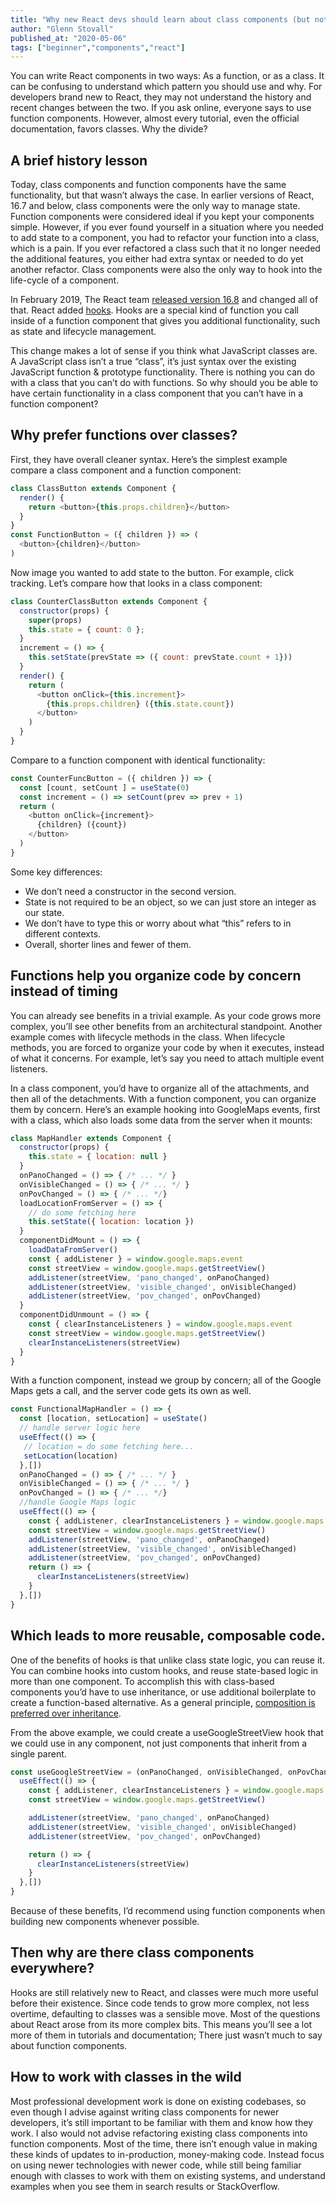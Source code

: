 ```yaml
---
title: "Why new React devs should learn about class components (but not write them)"
author: "Glenn Stovall"
published_at: "2020-05-06"
tags: ["beginner","components","react"]
---
```


You can write React components in two ways: As a function, or as a class. It can be confusing to understand which pattern you should use and why. For developers brand new to React, they may not understand the history and recent changes between the two. If you ask online, everyone says to use function components. However, almost every tutorial, even the official documentation, favors classes. Why the divide? 

## A brief history lesson

Today, class components and function components have the same functionality, but that wasn’t always the case. In earlier versions of React, 16.7 and below, class components were the only way to manage state. Function components were considered ideal if you kept your components simple. However, if you ever found yourself in a situation where you needed to add state to a component, you had to refactor your function into a class, which is a pain. If you ever refactored a class such that it no longer needed the additional features, you either had extra syntax or needed to do yet another refactor. Class components were also the only way to hook into the life-cycle of a component. 

In February 2019, The React team [released version 16.8](https://reactjs.org/blog/2019/02/06/react-v16.8.0.html) and changed all of that. React added [hooks](https://reactjs.org/docs/hooks-intro.html). Hooks are a special kind of function you call inside of a function component that gives you additional functionality, such as state and lifecycle management. 

This change makes a lot of sense if you think what JavaScript classes are. A JavaScript class isn’t a true “class”, it’s just syntax over the existing JavaScript function & prototype functionality. There is nothing you can do with a class that you can’t do with functions. So why should you be able to have certain functionality in a class component that you can’t have in a function component? 

## Why prefer functions over classes? 

First, they have overall cleaner syntax. Here’s the simplest example compare a class component and a function component: 

```javascript
class ClassButton extends Component {
  render() {
    return <button>{this.props.children}</button>
  }
}
const FunctionButton = ({ children }) => (
  <button>{children}</button>
)
```

Now image you wanted to add state to the button. For example, click tracking. Let’s compare how that looks in a class component: 

```js
class CounterClassButton extends Component {
  constructor(props) {
    super(props)
    this.state = { count: 0 }; 
  }
  increment = () => { 
    this.setState(prevState => ({ count: prevState.count + 1}))
  }
  render() {
    return (
      <button onClick={this.increment}>
        {this.props.children} ({this.state.count}) 
      </button>
    )
  }
}
```

Compare to a function component with identical functionality:

```js
const CounterFuncButton = ({ children }) => {
  const [count, setCount ] = useState(0)
  const increment = () => setCount(prev => prev + 1)
  return (
    <button onClick={increment}>
      {children} ({count}) 
    </button>
  )
}
```

Some key differences: 

- We don’t need a constructor in the second version. 
- State is not required to be an object, so we can just store an integer as our state. 
- We don’t have to type this or worry about what “this” refers to in different contexts. 
- Overall, shorter lines and fewer of them. 

## Functions help you organize code by concern instead of timing

You can already see benefits in a trivial example. As your code grows more complex, you’ll see other benefits from an architectural standpoint. Another example comes with lifecycle methods in the class. When lifecycle methods, you are forced to organize your code by when it executes, instead of what it concerns. For example, let’s say you need to attach multiple event listeners.

In a class component, you’d have to organize all of the attachments, and then all of the detachments. With a function component, you can organize them by concern.  Here’s an example hooking into GoogleMaps events, first with a class, which also loads some data from the server when it mounts:

```js
class MapHandler extends Component {
  constructor(props) {
    this.state = { location: null }
  }
  onPanoChanged = () => { /* ... */ }
  onVisibleChanged = () => { /* ... */ }
  onPovChanged = () => { /* ... */}
  loadLocationFromServer = () => {
    // do some fetching here
    this.setState({ location: location })
  }
  componentDidMount = () => {
    loadDataFromServer()
    const { addListener } = window.google.maps.event
    const streetView = window.google.maps.getStreetView() 
    addListener(streetView, 'pano_changed', onPanoChanged)
    addListener(streetView, 'visible_changed', onVisibleChanged)
    addListener(streetView, 'pov_changed', onPovChanged)
  }
  componentDidUnmount = () => {
    const { clearInstanceListeners } = window.google.maps.event
    const streetView = window.google.maps.getStreetView() 
    clearInstanceListeners(streetView)
  }
} 
```

With a function component, instead we group by concern; all of the Google Maps gets a call, and the server code gets its own as well.

```js
const FunctionalMapHandler = () => {
  const [location, setLocation] = useState()
  // handle server logic here
  useEffect(() => {
   // location = do some fetching here...
   setLocation(location)
  },[])
  onPanoChanged = () => { /* ... */ }
  onVisibleChanged = () => { /* ... */ }
  onPovChanged = () => { /* ... */}
  //handle Google Maps logic
  useEffect(() => {
    const { addListener, clearInstanceListeners } = window.google.maps.event
    const streetView = window.google.maps.getStreetView() 
    addListener(streetView, 'pano_changed', onPanoChanged)
    addListener(streetView, 'visible_changed', onVisibleChanged)
    addListener(streetView, 'pov_changed', onPovChanged)
    return () => {
      clearInstanceListeners(streetView)
    }
  },[])
}
```

## Which leads to more reusable, composable code.

One of the benefits of hooks is that unlike class state logic, you can reuse it. You can combine hooks into custom hooks, and reuse state-based logic in more than one component. To accomplish this with class-based components you’d have to use inheritance, or use additional boilerplate to create a function-based alternative. As a general principle, [composition is preferred over inheritance](https://en.wikipedia.org/wiki/Composition_over_inheritance). 

From the above example, we could create a useGoogleStreetView hook that we could use in any component, not just components that inherit from a single parent.

```js
const useGoogleStreetView = (onPanoChanged, onVisibleChanged, onPovChange, dependencies = []) => {
  useEffect(() => {
    const { addListener, clearInstanceListeners } = window.google.maps.event
    const streetView = window.google.maps.getStreetView() 

    addListener(streetView, 'pano_changed', onPanoChanged)
    addListener(streetView, 'visible_changed', onVisibleChanged)
    addListener(streetView, 'pov_changed', onPovChanged)

    return () => {
      clearInstanceListeners(streetView)
    }
  },[])
}
```

Because of these benefits, I’d recommend using function components when building new components whenever possible.

## Then why are there class components everywhere?

Hooks are still relatively new to React, and classes were much more useful before their existence. Since code tends to grow more complex, not less overtime, defaulting to classes was a sensible move. Most of the questions about React arose from its more complex bits. This means you’ll see a lot more of them in tutorials and documentation; There just wasn’t much to say about function components.

## How to work with classes in the wild

Most professional development work is done on existing codebases, so even though I advise against writing class components for newer developers, it’s still important to be familiar with them and know how they work. I also would not advise refactoring existing class components into function components. Most of the time, there isn’t enough value in making these kinds of updates to in-production, money-making code. Instead focus on using newer technologies with newer code, while still being familiar enough with classes to work with them on existing systems, and understand examples when you see them in search results or StackOverflow.
